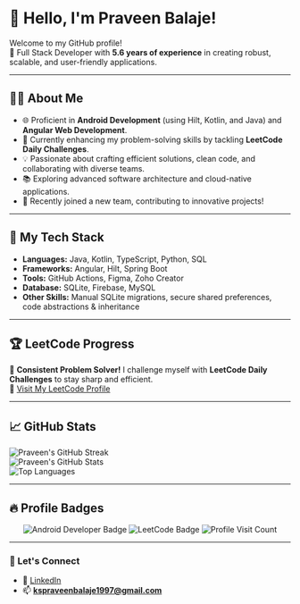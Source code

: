 # 👋 Hello, I'm Praveen Balaje!

Welcome to my GitHub profile!  
🌟 Full Stack Developer with **5.6 years of experience** in creating robust, scalable, and user-friendly applications.

---

## 👨‍💻 About Me  
- 🌐 Proficient in **Android Development** (using Hilt, Kotlin, and Java) and **Angular Web Development**.  
- 🎯 Currently enhancing my problem-solving skills by tackling **LeetCode Daily Challenges**.  
- 💡 Passionate about crafting efficient solutions, clean code, and collaborating with diverse teams.  
- 📚 Exploring advanced software architecture and cloud-native applications.  
- 🎉 Recently joined a new team, contributing to innovative projects!

---

## 🚀 My Tech Stack
- **Languages:** Java, Kotlin, TypeScript, Python, SQL  
- **Frameworks:** Angular, Hilt, Spring Boot  
- **Tools:** GitHub Actions, Figma, Zoho Creator  
- **Database:** SQLite, Firebase, MySQL  
- **Other Skills:** Manual SQLite migrations, secure shared preferences, code abstractions & inheritance

---

## 🏆 LeetCode Progress
🌟 **Consistent Problem Solver!** I challenge myself with **LeetCode Daily Challenges** to stay sharp and efficient.  
🔗 [Visit My LeetCode Profile](https://leetcode.com/u/praveenbalaje/)

---

## 📈 GitHub Stats

![Praveen's GitHub Streak](https://streak-stats.demolab.com/?user=praveenbalaje&theme=radical&hide_border=true)  
![Praveen's GitHub Stats](https://github-readme-stats.vercel.app/api?username=praveenbalaje&show_icons=true&theme=radical&hide_border=true)  
![Top Languages](https://github-readme-stats.vercel.app/api/top-langs/?username=praveenbalaje&layout=compact&theme=radical&hide_border=true)

---

## 🔥 Profile Badges
<p align="center">
  <img src="https://img.shields.io/badge/Android%20Developer-Expert-blue?style=flat-square&logo=android" alt="Android Developer Badge">
  <img src="https://img.shields.io/badge/LeetCode-Solver-orange?style=flat-square&logo=leetcode" alt="LeetCode Badge">
  <img src="https://komarev.com/ghpvc/?username=PraveenBalaje&label=Profile%20Views&color=brightgreen&style=flat-square" alt="Profile Visit Count">
</p>

---

### 🤝 Let's Connect
- 💼 [LinkedIn](https://www.linkedin.com/in/praveenbalaje/)
- 📫 **kspraveenbalaje1997@gmail.com**
